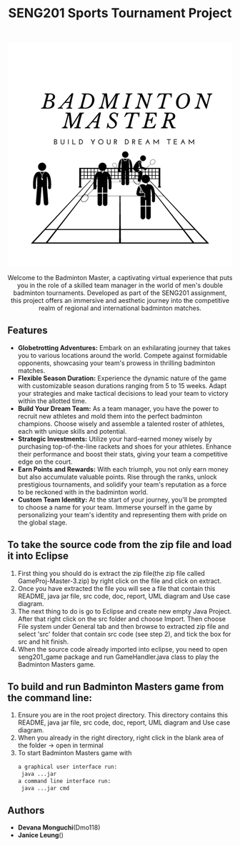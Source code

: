 <h1 align="center">SENG201 Sports Tournament Project</h1> <br>
<p align="center">
  <a href="https://gitpoint.co/">
    <img src="Badm.png" alt="Italian Trulli">
  </a>
</p>

<p align="center">
  Welcome to the Badminton Master, a captivating virtual experience that puts you in the role of a skilled team manager in the world of men's double badminton tournaments. Developed as part of the SENG201 assignment, this project offers an immersive and aesthetic journey into the competitive realm of regional and international badminton matches.
</p>

<p align="left">
  
Features
----------------------------------------------------
  <ul>
  <li><b>Globetrotting Adventures:</b> Embark on an exhilarating journey that takes you to various locations around the world. Compete against formidable opponents, showcasing your team's prowess in thrilling badminton matches.</li>
    <li><b>Flexible Season Duration:</b> Experience the dynamic nature of the game with customizable season durations ranging from 5 to 15 weeks. Adapt your strategies and make tactical decisions to lead your team to victory within the allotted time.</li>
    <li><b>Build Your Dream Team:</b> As a team manager, you have the power to recruit new athletes and mold them into the perfect badminton champions. Choose wisely and assemble a talented roster of athletes, each with unique skills and potential.</li>
    <li><b>Strategic Investments:</b> Utilize your hard-earned money wisely by purchasing top-of-the-line rackets and shoes for your athletes. Enhance their performance and boost their stats, giving your team a competitive edge on the court.</li>
    <li><b>Earn Points and Rewards:</b> With each triumph, you not only earn money but also accumulate valuable points. Rise through the ranks, unlock prestigious tournaments, and solidify your team's reputation as a force to be reckoned with in the badminton world.</li>
    <li><b>Custom Team Identity:</b> At the start of your journey, you'll be prompted to choose a name for your team. Immerse yourself in the game by personalizing your team's identity and representing them with pride on the global stage.</li>   
</ul>


To take the source code from the zip file and load it into Eclipse
-----------------------------------------------------
<ol>
<li>First thing you should do is extract the zip file(the zip file called GameProj-Master-3.zip) by right click on the file and click on extract.</li>
<li>Once you have extracted the file you will see a file that contain  this README, java jar file, src code, doc, report, UML diagram and Use case diagram.</li>
<li>The next thing to do is go to Eclipse and create new empty Java Project. After that right click on the src folder and choose Import. Then choose File system under General tab and then browse to extracted zip file and select 'src' folder that contain src code (see step 2), and tick the box for src and hit finish.</li>
<li>When the source code already imported into eclipse, you need to open seng201_game package and run GameHandler.java class to play the Badminton Masters game.</li>
</ol>
 
To build and run Badminton Masters game from the command line:
-----------------------------------------------------
<ol>
  <li>Ensure you are in the root project directory. This directory contains  this README, java jar file, src code, doc, report, UML diagram and Use case diagram.</li>
  <li>When you already in the right directory, right click in the blank area of the folder -> open in terminal</li>
  <li>To start Badminton Masters game with 
    
    a graphical user interface run:
     java ...jar
    a command line interface run:
     java ...jar cmd
  
  </li>
</ol>

Authors
-----------------------------------------------------
<ul>
  <li><b>Devana Monguchi</b>(Dmo118)</li> 
  <li><b>Janice Leung</b>()</li>
</ul>

</p>

